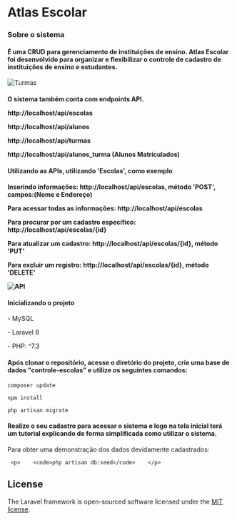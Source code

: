 <h1>Atlas Escolar</h1>

<h3>Sobre o sistema</h3>

<h4>É uma CRUD para gerenciamento de instituições de ensino. Atlas Escolar foi desenvolvido para organizar e flexibilizar o controle de cadastro de instituições de ensino e estudantes.</h4>

![Turmas](https://user-images.githubusercontent.com/89282274/138792500-d0769257-a67b-4c12-82fb-7eafa662e3b5.PNG)

<h4>O sistema também conta com endpoints API.
 <p>http://localhost/api/escolas</p>
 <p>http://localhost/api/alunos</p>
 <p>http://localhost/api/turmas</p>
 <p>http://localhost/api/alunos_turma (Alunos Matrículados)</p>
 
 <h4>Utilizando as APIs, utilizando 'Escolas', como exemplo<h4>
    <p>Inserindo informações: http://localhost/api/escolas, método 'POST', campos:(Nome e Endereço)
    <p>Para acessar todas as informações: http://localhost/api/escolas</p>
    <p>Para procurar por um cadastro específico: http://localhost/api/escolas/{id}</p>  
    <p>Para atualizar um cadastro: http://localhost/api/escolas/{id}, método 'PUT'</p>
    <p>Para excluir um registro: http://localhost/api/escolas/{id}, método 'DELETE'<p> 

![API](https://user-images.githubusercontent.com/89282274/138790352-1142b00a-f747-453f-8ef8-b29b2b5a6100.PNG)

<h4>Inicializando o projeto</h4>

<p>
- MySQL
</p>
<p>
  - Laravel 8  
</p>
<p>
   - PHP: ^7.3
 </p>
 
 <h4>
    Após clonar o repositório, acesse o diretório do projeto, crie uma base de dados "controle-escolas" e utilize os seguintes comandos:
</h4>
<p> <code>composer update</code></p>
<p> <code>npm install</code></p>
<p> <code>php artisan migrate</code></p>

 <h4>Realize o seu cadastro para acessar o sistema e logo na tela inicial terá um tutorial explicando de forma simplificada como utilizar o sistema.</h4>

 <p>Para obter uma demonstração dos dados devidamente cadastrados: </p>
     
     <p>    <code>php artisan db:seed</code>    </p>
 
 
 
 
## License

The Laravel framework is open-sourced software licensed under the [MIT license](https://opensource.org/licenses/MIT).
